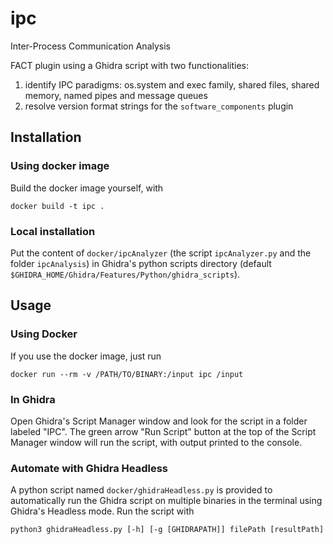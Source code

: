 # ipc
Inter-Process Communication Analysis

FACT plugin using a Ghidra script with two functionalities:
1. identify IPC paradigms: os.system and exec family, shared files, shared memory, named pipes and message queues
2. resolve version format strings for the `software_components` plugin

## Installation
### Using docker image
Build the docker image yourself, with 
```shell
docker build -t ipc .
```

### Local installation
Put the content of `docker/ipcAnalyzer` (the script `ipcAnalyzer.py` and the
folder `ipcAnalysis`) in Ghidra's python scripts directory 
(default `$GHIDRA_HOME/Ghidra/Features/Python/ghidra_scripts`).

## Usage
### Using Docker
If you use the docker image, just run
```shell
docker run --rm -v /PATH/TO/BINARY:/input ipc /input
```

### In Ghidra
Open Ghidra's Script Manager window and look for the script in a folder labeled "IPC".
The green arrow "Run Script" button at the top of the Script Manager window will run the script, with output printed to the console.

### Automate with Ghidra Headless
A python script named `docker/ghidraHeadless.py` is provided to automatically run the Ghidra script on multiple binaries in the terminal using Ghidra's Headless mode.
Run the script with 
```shell
python3 ghidraHeadless.py [-h] [-g [GHIDRAPATH]] filePath [resultPath]
```
